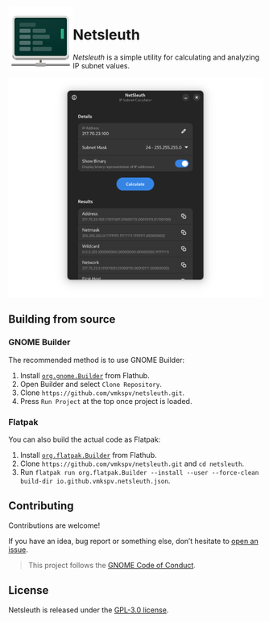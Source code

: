 <img src="data/icons/hicolor/scalable/apps/io.github.vmkspv.netsleuth.svg" width="128" align="left"/>

# Netsleuth

_Netsleuth_ is a simple utility for calculating and analyzing IP subnet values.

<img src="data/screenshots/preview-1.png" width="756" title="Calculation options">

## Building from source

### GNOME Builder

The recommended method is to use GNOME Builder:

1. Install [`org.gnome.Builder`](https://gitlab.gnome.org/GNOME/gnome-builder) from Flathub.
2. Open Builder and select `Clone Repository`.
3. Clone `https://github.com/vmkspv/netsleuth.git`.
4. Press `Run Project` at the top once project is loaded.

### Flatpak

You can also build the actual code as Flatpak:

1. Install [`org.flatpak.Builder`](https://github.com/flatpak/flatpak-builder) from Flathub.
2. Clone `https://github.com/vmkspv/netsleuth.git` and `cd netsleuth`.
3. Run `flatpak run org.flatpak.Builder --install --user --force-clean build-dir io.github.vmkspv.netsleuth.json`.

## Contributing

Contributions are welcome!

If you have an idea, bug report or something else, don’t hesitate to [open an issue](https://github.com/vmkspv/netsleuth/issues).

> This project follows the [GNOME Code of Conduct](https://conduct.gnome.org).

## License

Netsleuth is released under the [GPL-3.0 license](COPYING).
